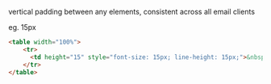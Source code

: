 vertical padding between any elements, consistent across all email clients

eg. 15px
```html
<table width="100%">
    <tr>
      <td height="15" style="font-size: 15px; line-height: 15px;">&nbsp;</td>
    </tr>
</table>
```
